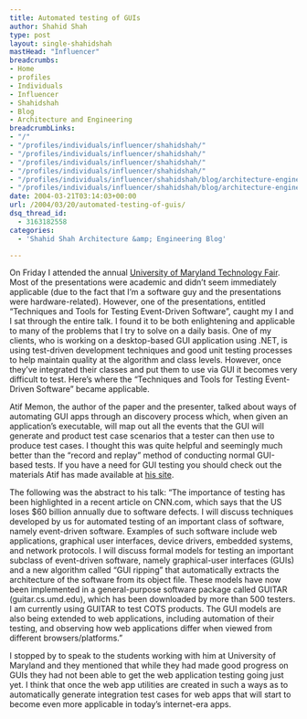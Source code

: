 ```yaml
---
title: Automated testing of GUIs
author: Shahid Shah
type: post
layout: single-shahidshah
mastHead: "Influencer"
breadcrumbs:
- Home
- profiles
- Individuals
- Influencer
- Shahidshah
- Blog
- Architecture and Engineering
breadcrumbLinks:
- "/"
- "/profiles/individuals/influencer/shahidshah/"
- "/profiles/individuals/influencer/shahidshah/"
- "/profiles/individuals/influencer/shahidshah/"
- "/profiles/individuals/influencer/shahidshah/"
- "/profiles/individuals/influencer/shahidshah/blog/architecture-engineering/"
- "/profiles/individuals/influencer/shahidshah/blog/architecture-engineering/"
date: 2004-03-21T03:14:03+00:00
url: /2004/03/20/automated-testing-of-guis/
dsq_thread_id:
  - 3163182558
categories:
  - 'Shahid Shah Architecture &amp; Engineering Blog'

---
```

On Friday I attended the annual [University of Maryland Technology Fair][1]. Most of the presentations were academic and didn&#8217;t seem immediately applicable (due to the fact that I&#8217;m a software guy and the presentations were hardware-related). However, one of the presentations, entitled &#8220;Techniques and Tools for Testing Event-Driven Software&#8221;, caught my I and I sat through the entire talk. I found it to be both enlightening and applicable to many of the problems that I try to solve on a daily basis. One of my clients, who is working on a desktop-based GUI application using .NET, is using test-driven development techniques and good unit testing processes to help maintain quality at the algorithm and class levels. However, once they&#8217;ve integrated their classes and put them to use via GUI it becomes very difficult to test. Here&#8217;s where the &#8220;Techniques and Tools for Testing Event-Driven Software&#8221; became applicable.
  
<!--more-->

Atif Memon, the author of the paper and the presenter, talked about ways of automating GUI apps through an discovery process which, when given an application&#8217;s executable, will map out all the events that the GUI will generate and product test case scenarios that a tester can then use to produce test cases. I thought this was quite helpful and seemingly much better than the &#8220;record and replay&#8221; method of conducting normal GUI-based tests. If you have a need for GUI testing you should check out the materials Atif has made available at [his site][2].

The following was the abstract to his talk: &#8220;The importance of testing has been highlighted in a recent article on CNN.com, which says that the US loses $60 billion annually due to software defects. I will discuss techniques developed by us for automated testing of an important class of software, namely event-driven software. Examples of such software include web applications, graphical user interfaces, device drivers, embedded systems, and network protocols. I will discuss formal models for testing an important subclass of event-driven software, namely graphical-user interfaces (GUIs) and a new algorithm called &#8220;GUI ripping&#8221; that automatically extracts the architecture of the software from its object file. These models have now been implemented in a general-purpose software package called GUITAR (guitar.cs.umd.edu), which has been downloaded by more than 500 testers. I am currently using GUITAR to test COTS products. The GUI models are also being extended to web applications, including automation of their testing, and observing how web applications differ when viewed from different browsers/platforms.&#8221;

I stopped by to speak to the students working with him at University of Maryland and they mentioned that while they had made good progress on GUIs they had not been able to get the web application testing going just yet. I think that once the web app utilities are created in such a ways as to automatically generate integration test cases for web apps that will start to become even more applicable in today&#8217;s internet-era apps.

 [1]: http://www.tech2004.umd.edu/
 [2]: http://guitar.cs.umd.edu
